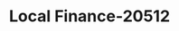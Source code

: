 ---
f_zip-code: 74601
f_state-code: OK
title: Local Finance-20512
f_phone: 580-765-1600
f_city-only: Ponca City
f_address: 123 East Grand Avenue Ponca City
f_location-unique-id: '20512'
slug: local-finance-20512
updated-on: '2024-05-30T13:46:58.046Z'
created-on: '2024-05-30T13:36:59.803Z'
published-on: '2024-05-30T13:54:32.469Z'
f_city-state: cms/city/ponca-city-ok.md
f_company: cms/company/local-finance.md
f_state: cms/state/oklahoma.md
layout: '[payday-loan].html'
tags: payday-loan
---